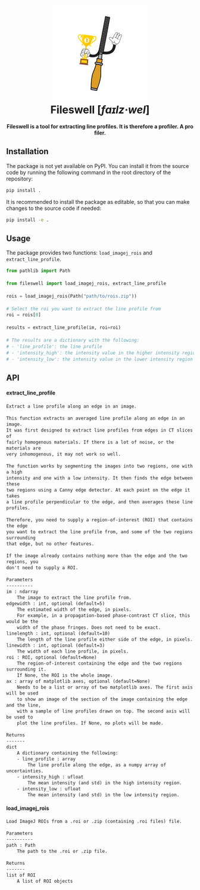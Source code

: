 <h1 align="center">
  <a href="https://github.com/jnahlers/fileswell">
    <img src="https://github.com/jnahlers/fileswell/blob/main/resources/icon_256x256.png" alt="Fileswell"/>
  </a>
  <br/>
  Fileswell [<em>faɪlz·wel</em>]
</h1>

<p align="center"><strong>Fileswell is a tool for extracting line profiles. It is therefore a profiler. A pro filer. 
</strong></p>


## Installation

The package is not yet available on PyPI. You can install it from the source code by 
running the following command in the root directory of the repository:

```bash
pip install .
```

It is recommended to install the package as editable, so that you can make changes to
the source code if needed:

```bash
pip install -e .
```

## Usage

The package provides two functions: `load_imagej_rois` and `extract_line_profile`.

```python
from pathlib import Path

from fileswell import load_imagej_rois, extract_line_profile

rois = load_imagej_rois(Path("path/to/rois.zip"))

# Select the roi you want to extract the line profile from
roi = rois[0]

results = extract_line_profile(im, roi=roi)

# The results are a dictionary with the following:
# - 'line_profile': the line profile
# - 'intensity_high': the intensity value in the higher intensity region
# - 'intensity_low': the intensity value in the lower intensity region
``` 

## API

#### extract\_line\_profile


```
Extract a line profile along an edge in an image.

This function extracts an averaged line profile along an edge in an image.
It was first designed to extract line profiles from edges in CT slices of
fairly homogenous materials. If there is a lot of noise, or the materials are
very inhomogenous, it may not work so well.

The function works by segmenting the images into two regions, one with a high
intensity and one with a low intensity. It then finds the edge between these
two regions using a Canny edge detector. At each point on the edge it takes
a line profile perpendicular to the edge, and then averages these line profiles.

Therefore, you need to supply a region-of-interest (ROI) that contains the edge
you want to extract the line profile from, and some of the two regions surrounding
that edge, but no other features.

If the image already contains nothing more than the edge and the two regions, you
don't need to supply a ROI.

Parameters
----------
im : ndarray
    The image to extract the line profile from.
edgewidth : int, optional (default=5)
    The estimated width of the edge, in pixels.
    For example, in a propagation-based phase-contrast CT slice, this would be the
    width of the phase fringes. Does not need to be exact.
linelength : int, optional (default=10)
    The length of the line profile either side of the edge, in pixels.
linewidth : int, optional (default=3)
    The width of each line profile, in pixels.
roi : ROI, optional (default=None)
    The region-of-interest containing the edge and the two regions surrounding it.
    If None, the ROI is the whole image.
ax : array of matplotlib axes, optional (default=None)
    Needs to be a list or array of two matplotlib axes. The first axis will be used
    to show an image of the section of the image containing the edge and the line,
    with a sample of line profiles drawn on top. The second axis will be used to
    plot the line profiles. If None, no plots will be made.

Returns
-------
dict
    A dictionary containing the following:
    - line_profile : array
        The line profile along the edge, as a numpy array of uncertainties.
    - intensity_high : ufloat
        The mean intensity (and std) in the high intensity region.
    - intensity_low : ufloat
        The mean intensity (and std) in the low intensity region.
```

#### load\_imagej\_rois

```
Load ImageJ ROIs from a .roi or .zip (containing .roi files) file.

Parameters
----------
path : Path
    The path to the .roi or .zip file.

Returns
-------
list of ROI
    A list of ROI objects
```



